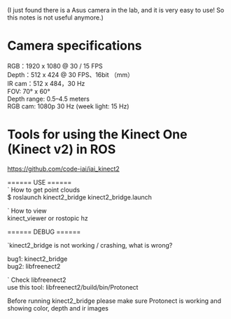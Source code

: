 
(I just found there is a Asus camera in the lab, and it is very easy to use! So this notes is not useful anymore.)  

# Camera specifications   
RGB：1920 x 1080 @ 30 / 15 FPS  
Depth：512 x 424 @ 30 FPS、16bit （mm）  
IR cam：512 x 484，30 Hz   
FOV: 70° x 60°   
Depth range: 0.5–4.5 meters   
RGB cam: 1080p 30 Hz (week light: 15 Hz)  

# Tools for using the Kinect One (Kinect v2) in ROS  
https://github.com/code-iai/iai_kinect2  

====== USE ======   
` How to get point clouds   
$ roslaunch kinect2_bridge kinect2_bridge.launch   

` How to view  
kinect_viewer or rostopic hz   


====== DEBUG ======   

`kinect2_bridge is not working / crashing, what is wrong?   

bug1: kinect2_bridge   
bug2: libfreenect2   

` Check libfreenect2  
use this tool: libfreenect2/build/bin/Protonect   

Before running kinect2_bridge please make sure Protonect is working and showing color, depth and ir images    


